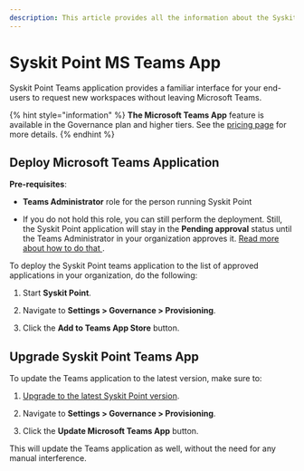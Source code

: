 ```yaml
---
description: This article provides all the information about the Syskit Point Teams App.
---
```


# Syskit Point MS Teams App  
Syskit Point Teams application provides a familiar interface for your end-users to request new workspaces without leaving Microsoft Teams. 


{% hint style="information" %}
**The Microsoft Teams App** feature is available in the Governance plan and higher tiers. See the [pricing page](https://www.syskit.com/products/point/pricing/) for more details.
{% endhint %}

## Deploy Microsoft Teams Application 

**Pre-requisites**:  

* **Teams Administrator** role for the person running Syskit Point 

* If you do not hold this role, you can still perform the deployment. Still, the Syskit Point application will stay in the **Pending approval** status until the Teams Administrator in your organization approves it. [Read more about how to do that ](https://docs.microsoft.com/en-us/microsoftteams/manage-apps#approve-a-custom-app). 
 

To deploy the Syskit Point teams application to the list of approved applications in your organization, do the following:

1. Start **Syskit Point**. 

2. Navigate to **Settings > Governance > Provisioning**. 

3. Click the **Add to Teams App Store** button. 


## Upgrade Syskit Point Teams App 

To update the Teams application to the latest version, make sure to: 

1. [Upgrade to the latest Syskit Point version](../set-up-point-enterprise/deployment/upgrade-syskit-point.md). 

2. Navigate to **Settings > Governance > Provisioning**. 

3. Click the **Update Microsoft Teams App** button. 

This will update the Teams application as well, without the need for any manual interference. 

